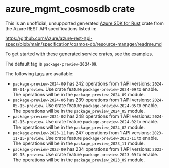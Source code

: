 # azure_mgmt_cosmosdb crate

This is an unofficial, unsupported generated [Azure SDK for Rust](https://github.com/Azure/azure-sdk-for-rust/tree/legacy) crate from the Azure REST API specifications listed in:

https://github.com/Azure/azure-rest-api-specs/blob/main/specification/cosmos-db/resource-manager/readme.md

To get started with these generated service crates, see the [examples](https://github.com/Azure/azure-sdk-for-rust/blob/legacy/services/README.md#examples).

The default tag is `package-preview-2024-09`.

The following [tags](https://github.com/Azure/azure-sdk-for-rust/blob/legacy/services/tags.md) are available:

- `package-preview-2024-09` has 242 operations from 1 API versions: `2024-09-01-preview`. Use crate feature `package-preview-2024-09` to enable. The operations will be in the `package_preview_2024_09` module.
- `package-preview-2024-05` has 239 operations from 1 API versions: `2024-05-15-preview`. Use crate feature `package-preview-2024-05` to enable. The operations will be in the `package_preview_2024_05` module.
- `package-preview-2024-02` has 248 operations from 1 API versions: `2024-02-15-preview`. Use crate feature `package-preview-2024-02` to enable. The operations will be in the `package_preview_2024_02` module.
- `package-preview-2023-11` has 247 operations from 1 API versions: `2023-11-15-preview`. Use crate feature `package-preview-2023-11` to enable. The operations will be in the `package_preview_2023_11` module.
- `package-preview-2023-09` has 234 operations from 1 API versions: `2023-09-15-preview`. Use crate feature `package-preview-2023-09` to enable. The operations will be in the `package_preview_2023_09` module.